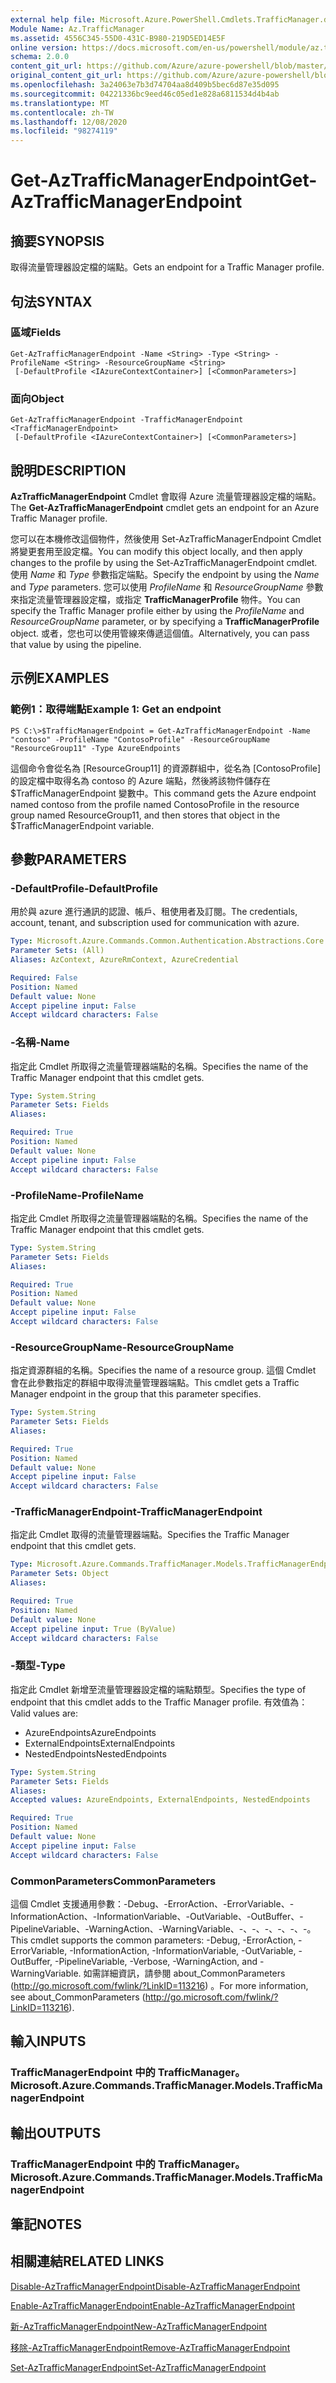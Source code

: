 ```yaml
---
external help file: Microsoft.Azure.PowerShell.Cmdlets.TrafficManager.dll-Help.xml
Module Name: Az.TrafficManager
ms.assetid: 4556C345-55D0-431C-B980-219D5ED14E5F
online version: https://docs.microsoft.com/en-us/powershell/module/az.trafficmanager/get-aztrafficmanagerendpoint
schema: 2.0.0
content_git_url: https://github.com/Azure/azure-powershell/blob/master/src/TrafficManager/TrafficManager/help/Get-AzTrafficManagerEndpoint.md
original_content_git_url: https://github.com/Azure/azure-powershell/blob/master/src/TrafficManager/TrafficManager/help/Get-AzTrafficManagerEndpoint.md
ms.openlocfilehash: 3a24063e7b3d74704aa8d409b5bec6d87e35d095
ms.sourcegitcommit: 04221336bc9eed46c05ed1e828a6811534d4b4ab
ms.translationtype: MT
ms.contentlocale: zh-TW
ms.lasthandoff: 12/08/2020
ms.locfileid: "98274119"
---
```

# <span data-ttu-id="74492-101">Get-AzTrafficManagerEndpoint</span><span class="sxs-lookup"><span data-stu-id="74492-101">Get-AzTrafficManagerEndpoint</span></span>

## <span data-ttu-id="74492-102">摘要</span><span class="sxs-lookup"><span data-stu-id="74492-102">SYNOPSIS</span></span>
<span data-ttu-id="74492-103">取得流量管理器設定檔的端點。</span><span class="sxs-lookup"><span data-stu-id="74492-103">Gets an endpoint for a Traffic Manager profile.</span></span>

## <span data-ttu-id="74492-104">句法</span><span class="sxs-lookup"><span data-stu-id="74492-104">SYNTAX</span></span>

### <span data-ttu-id="74492-105">區域</span><span class="sxs-lookup"><span data-stu-id="74492-105">Fields</span></span>
```
Get-AzTrafficManagerEndpoint -Name <String> -Type <String> -ProfileName <String> -ResourceGroupName <String>
 [-DefaultProfile <IAzureContextContainer>] [<CommonParameters>]
```

### <span data-ttu-id="74492-106">面向</span><span class="sxs-lookup"><span data-stu-id="74492-106">Object</span></span>
```
Get-AzTrafficManagerEndpoint -TrafficManagerEndpoint <TrafficManagerEndpoint>
 [-DefaultProfile <IAzureContextContainer>] [<CommonParameters>]
```

## <span data-ttu-id="74492-107">說明</span><span class="sxs-lookup"><span data-stu-id="74492-107">DESCRIPTION</span></span>
<span data-ttu-id="74492-108">**AzTrafficManagerEndpoint** Cmdlet 會取得 Azure 流量管理器設定檔的端點。</span><span class="sxs-lookup"><span data-stu-id="74492-108">The **Get-AzTrafficManagerEndpoint** cmdlet gets an endpoint for an Azure Traffic Manager profile.</span></span>

<span data-ttu-id="74492-109">您可以在本機修改這個物件，然後使用 Set-AzTrafficManagerEndpoint Cmdlet 將變更套用至設定檔。</span><span class="sxs-lookup"><span data-stu-id="74492-109">You can modify this object locally, and then apply changes to the profile by using the Set-AzTrafficManagerEndpoint cmdlet.</span></span>
<span data-ttu-id="74492-110">使用 *Name* 和 *Type* 參數指定端點。</span><span class="sxs-lookup"><span data-stu-id="74492-110">Specify the endpoint by using the *Name* and *Type* parameters.</span></span>
<span data-ttu-id="74492-111">您可以使用 *ProfileName* 和 *ResourceGroupName* 參數來指定流量管理器設定檔，或指定 **TrafficManagerProfile** 物件。</span><span class="sxs-lookup"><span data-stu-id="74492-111">You can specify the Traffic Manager profile either by using the *ProfileName* and *ResourceGroupName* parameter, or by specifying a **TrafficManagerProfile** object.</span></span>
<span data-ttu-id="74492-112">或者，您也可以使用管線來傳遞這個值。</span><span class="sxs-lookup"><span data-stu-id="74492-112">Alternatively, you can pass that value by using the pipeline.</span></span>

## <span data-ttu-id="74492-113">示例</span><span class="sxs-lookup"><span data-stu-id="74492-113">EXAMPLES</span></span>

### <span data-ttu-id="74492-114">範例1：取得端點</span><span class="sxs-lookup"><span data-stu-id="74492-114">Example 1: Get an endpoint</span></span>
```
PS C:\>$TrafficManagerEndpoint = Get-AzTrafficManagerEndpoint -Name "contoso" -ProfileName "ContosoProfile" -ResourceGroupName "ResourceGroup11" -Type AzureEndpoints
```

<span data-ttu-id="74492-115">這個命令會從名為 [ResourceGroup11] 的資源群組中，從名為 [ContosoProfile] 的設定檔中取得名為 contoso 的 Azure 端點，然後將該物件儲存在 $TrafficManagerEndpoint 變數中。</span><span class="sxs-lookup"><span data-stu-id="74492-115">This command gets the Azure endpoint named contoso from the profile named ContosoProfile in the resource group named ResourceGroup11, and then stores that object in the $TrafficManagerEndpoint variable.</span></span>

## <span data-ttu-id="74492-116">參數</span><span class="sxs-lookup"><span data-stu-id="74492-116">PARAMETERS</span></span>

### <span data-ttu-id="74492-117">-DefaultProfile</span><span class="sxs-lookup"><span data-stu-id="74492-117">-DefaultProfile</span></span>
<span data-ttu-id="74492-118">用於與 azure 進行通訊的認證、帳戶、租使用者及訂閱。</span><span class="sxs-lookup"><span data-stu-id="74492-118">The credentials, account, tenant, and subscription used for communication with azure.</span></span>

```yaml
Type: Microsoft.Azure.Commands.Common.Authentication.Abstractions.Core.IAzureContextContainer
Parameter Sets: (All)
Aliases: AzContext, AzureRmContext, AzureCredential

Required: False
Position: Named
Default value: None
Accept pipeline input: False
Accept wildcard characters: False
```

### <span data-ttu-id="74492-119">-名稱</span><span class="sxs-lookup"><span data-stu-id="74492-119">-Name</span></span>
<span data-ttu-id="74492-120">指定此 Cmdlet 所取得之流量管理器端點的名稱。</span><span class="sxs-lookup"><span data-stu-id="74492-120">Specifies the name of the Traffic Manager endpoint that this cmdlet gets.</span></span>

```yaml
Type: System.String
Parameter Sets: Fields
Aliases:

Required: True
Position: Named
Default value: None
Accept pipeline input: False
Accept wildcard characters: False
```

### <span data-ttu-id="74492-121">-ProfileName</span><span class="sxs-lookup"><span data-stu-id="74492-121">-ProfileName</span></span>
<span data-ttu-id="74492-122">指定此 Cmdlet 所取得之流量管理器端點的名稱。</span><span class="sxs-lookup"><span data-stu-id="74492-122">Specifies the name of the Traffic Manager endpoint that this cmdlet gets.</span></span>

```yaml
Type: System.String
Parameter Sets: Fields
Aliases:

Required: True
Position: Named
Default value: None
Accept pipeline input: False
Accept wildcard characters: False
```

### <span data-ttu-id="74492-123">-ResourceGroupName</span><span class="sxs-lookup"><span data-stu-id="74492-123">-ResourceGroupName</span></span>
<span data-ttu-id="74492-124">指定資源群組的名稱。</span><span class="sxs-lookup"><span data-stu-id="74492-124">Specifies the name of a resource group.</span></span>
<span data-ttu-id="74492-125">這個 Cmdlet 會在此參數指定的群組中取得流量管理器端點。</span><span class="sxs-lookup"><span data-stu-id="74492-125">This cmdlet gets a Traffic Manager endpoint in the group that this parameter specifies.</span></span>

```yaml
Type: System.String
Parameter Sets: Fields
Aliases:

Required: True
Position: Named
Default value: None
Accept pipeline input: False
Accept wildcard characters: False
```

### <span data-ttu-id="74492-126">-TrafficManagerEndpoint</span><span class="sxs-lookup"><span data-stu-id="74492-126">-TrafficManagerEndpoint</span></span>
<span data-ttu-id="74492-127">指定此 Cmdlet 取得的流量管理器端點。</span><span class="sxs-lookup"><span data-stu-id="74492-127">Specifies the Traffic Manager endpoint that this cmdlet gets.</span></span>

```yaml
Type: Microsoft.Azure.Commands.TrafficManager.Models.TrafficManagerEndpoint
Parameter Sets: Object
Aliases:

Required: True
Position: Named
Default value: None
Accept pipeline input: True (ByValue)
Accept wildcard characters: False
```

### <span data-ttu-id="74492-128">-類型</span><span class="sxs-lookup"><span data-stu-id="74492-128">-Type</span></span>
<span data-ttu-id="74492-129">指定此 Cmdlet 新增至流量管理器設定檔的端點類型。</span><span class="sxs-lookup"><span data-stu-id="74492-129">Specifies the type of endpoint that this cmdlet adds to the Traffic Manager profile.</span></span>
<span data-ttu-id="74492-130">有效值為：</span><span class="sxs-lookup"><span data-stu-id="74492-130">Valid values are:</span></span> 

- <span data-ttu-id="74492-131">AzureEndpoints</span><span class="sxs-lookup"><span data-stu-id="74492-131">AzureEndpoints</span></span>
- <span data-ttu-id="74492-132">ExternalEndpoints</span><span class="sxs-lookup"><span data-stu-id="74492-132">ExternalEndpoints</span></span>
- <span data-ttu-id="74492-133">NestedEndpoints</span><span class="sxs-lookup"><span data-stu-id="74492-133">NestedEndpoints</span></span>

```yaml
Type: System.String
Parameter Sets: Fields
Aliases:
Accepted values: AzureEndpoints, ExternalEndpoints, NestedEndpoints

Required: True
Position: Named
Default value: None
Accept pipeline input: False
Accept wildcard characters: False
```

### <span data-ttu-id="74492-134">CommonParameters</span><span class="sxs-lookup"><span data-stu-id="74492-134">CommonParameters</span></span>
<span data-ttu-id="74492-135">這個 Cmdlet 支援通用參數：-Debug、-ErrorAction、-ErrorVariable、-InformationAction、-InformationVariable、-OutVariable、-OutBuffer、-PipelineVariable、-WarningAction、-WarningVariable、-、-、-、-、-、-。</span><span class="sxs-lookup"><span data-stu-id="74492-135">This cmdlet supports the common parameters: -Debug, -ErrorAction, -ErrorVariable, -InformationAction, -InformationVariable, -OutVariable, -OutBuffer, -PipelineVariable, -Verbose, -WarningAction, and -WarningVariable.</span></span> <span data-ttu-id="74492-136">如需詳細資訊，請參閱 about_CommonParameters (http://go.microsoft.com/fwlink/?LinkID=113216) 。</span><span class="sxs-lookup"><span data-stu-id="74492-136">For more information, see about_CommonParameters (http://go.microsoft.com/fwlink/?LinkID=113216).</span></span>

## <span data-ttu-id="74492-137">輸入</span><span class="sxs-lookup"><span data-stu-id="74492-137">INPUTS</span></span>

### <span data-ttu-id="74492-138">TrafficManagerEndpoint 中的 TrafficManager。</span><span class="sxs-lookup"><span data-stu-id="74492-138">Microsoft.Azure.Commands.TrafficManager.Models.TrafficManagerEndpoint</span></span>

## <span data-ttu-id="74492-139">輸出</span><span class="sxs-lookup"><span data-stu-id="74492-139">OUTPUTS</span></span>

### <span data-ttu-id="74492-140">TrafficManagerEndpoint 中的 TrafficManager。</span><span class="sxs-lookup"><span data-stu-id="74492-140">Microsoft.Azure.Commands.TrafficManager.Models.TrafficManagerEndpoint</span></span>

## <span data-ttu-id="74492-141">筆記</span><span class="sxs-lookup"><span data-stu-id="74492-141">NOTES</span></span>

## <span data-ttu-id="74492-142">相關連結</span><span class="sxs-lookup"><span data-stu-id="74492-142">RELATED LINKS</span></span>

[<span data-ttu-id="74492-143">Disable-AzTrafficManagerEndpoint</span><span class="sxs-lookup"><span data-stu-id="74492-143">Disable-AzTrafficManagerEndpoint</span></span>](./Disable-AzTrafficManagerEndpoint.md)

[<span data-ttu-id="74492-144">Enable-AzTrafficManagerEndpoint</span><span class="sxs-lookup"><span data-stu-id="74492-144">Enable-AzTrafficManagerEndpoint</span></span>](./Enable-AzTrafficManagerEndpoint.md)

[<span data-ttu-id="74492-145">新-AzTrafficManagerEndpoint</span><span class="sxs-lookup"><span data-stu-id="74492-145">New-AzTrafficManagerEndpoint</span></span>](./New-AzTrafficManagerEndpoint.md)

[<span data-ttu-id="74492-146">移除-AzTrafficManagerEndpoint</span><span class="sxs-lookup"><span data-stu-id="74492-146">Remove-AzTrafficManagerEndpoint</span></span>](./Remove-AzTrafficManagerEndpoint.md)

[<span data-ttu-id="74492-147">Set-AzTrafficManagerEndpoint</span><span class="sxs-lookup"><span data-stu-id="74492-147">Set-AzTrafficManagerEndpoint</span></span>](./Set-AzTrafficManagerEndpoint.md)


